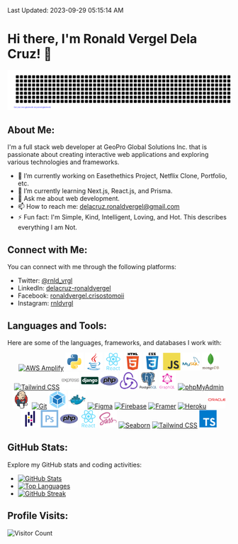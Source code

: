 
Last Updated: 2023-09-29 05:15:14 AM
# Hi there, I'm Ronald Vergel Dela Cruz! 👋
![gitartwork](gitartwork.svg)

## About Me:
I'm a full stack web developer at GeoPro Global Solutions Inc. that is passionate about creating interactive web applications and exploring various technologies and frameworks.
- 🔭 I’m currently working on Easethethics Project, Netflix Clone, Portfolio, etc.
- 🌱 I’m currently learning Next.js, React.js, and Prisma.
- 💬 Ask me about web development.
- 📫 How to reach me: delacruz.ronaldvergel@gmail.com
- ⚡ Fun fact: I'm Simple, Kind, Intelligent, Loving, and Hot. This describes everything I am Not.

## Connect with Me:
You can connect with me through the following platforms:

- Twitter: [@rnld_vrgl](https://twitter.com/rnld_vrgl)
- LinkedIn: [delacruz-ronaldvergel](https://linkedin.com/in/delacruz-ronaldvergel)
- Facebook: [ronaldvergel.crisostomoii](https://fb.com/ronaldvergel.crisostomoii)
- Instagram: [rnldvrgl](https://instagram.com/rnldvrgl)

## Languages and Tools:
Here are some of the languages, frameworks, and databases I work with:<br>
<p align='center'>
  <a href='https://aws.amazon.com/amplify/' target='_blank' rel='noreferrer'><img src='https://docs.amplify.aws/assets/logo-dark.svg' alt='AWS Amplify' width='40' height='40'/></a>
  <a href='https://www.python.org/' target='_blank' rel='noreferrer'><img src='https://raw.githubusercontent.com/devicons/devicon/master/icons/python/python-original.svg' alt='Python' width='40' height='40'/></a>
  <a href='https://www.java.com/' target='_blank' rel='noreferrer'><img src='https://raw.githubusercontent.com/devicons/devicon/master/icons/java/java-original.svg' alt='Java' width='40' height='40'/></a>
  <a href='https://reactjs.org/' target='_blank' rel='noreferrer'><img src='https://raw.githubusercontent.com/devicons/devicon/master/icons/react/react-original-wordmark.svg' alt='React.js' width='40' height='40'/></a>
  <a href='https://www.w3.org/html/' target='_blank' rel='noreferrer'><img src='https://raw.githubusercontent.com/devicons/devicon/master/icons/html5/html5-original-wordmark.svg' alt='HTML5' width='40' height='40'/></a>
  <a href='https://www.w3schools.com/css/' target='_blank' rel='noreferrer'><img src='https://raw.githubusercontent.com/devicons/devicon/master/icons/css3/css3-original-wordmark.svg' alt='CSS3' width='40' height='40'/></a>
  <a href='https://www.javascript.com/' target='_blank' rel='noreferrer'><img src='https://raw.githubusercontent.com/devicons/devicon/master/icons/javascript/javascript-original.svg' alt='JavaScript' width='40' height='40'/></a>
  <a href='https://www.mysql.com/' target='_blank' rel='noreferrer'><img src='https://raw.githubusercontent.com/devicons/devicon/master/icons/mysql/mysql-original-wordmark.svg' alt='MySQL' width='40' height='40'/></a>
  <a href='https://www.mongodb.com/' target='_blank' rel='noreferrer'><img src='https://raw.githubusercontent.com/devicons/devicon/master/icons/mongodb/mongodb-original-wordmark.svg' alt='MongoDB' width='40' height='40'/></a>
  <a href='https://tailwindcss.com/' target='_blank' rel='noreferrer'><img src='https://www.vectorlogo.zone/logos/tailwindcss/tailwindcss-icon.svg' alt='Tailwind CSS' width='40' height='40'/></a>
  <a href='https://expressjs.com/' target='_blank' rel='noreferrer'><img src='https://raw.githubusercontent.com/devicons/devicon/master/icons/express/express-original-wordmark.svg' alt='Express.js' width='40' height='40'/></a>
  <a href='https://www.djangoproject.com/' target='_blank' rel='noreferrer'><img src='https://raw.githubusercontent.com/devicons/devicon/master/icons/django/django-original.svg' alt='Django' width='40' height='40'/></a>
  <a href='https://www.php.net/' target='_blank' rel='noreferrer'><img src='https://raw.githubusercontent.com/devicons/devicon/master/icons/php/php-original.svg' alt='PHP' width='40' height='40'/></a>
  <a href='https://redux.js.org/' target='_blank' rel='noreferrer'><img src='https://raw.githubusercontent.com/devicons/devicon/master/icons/redux/redux-original.svg' alt='Redux' width='40' height='40'/></a>
  <a href='https://www.postgresql.org/' target='_blank' rel='noreferrer'><img src='https://raw.githubusercontent.com/devicons/devicon/master/icons/postgresql/postgresql-original-wordmark.svg' alt='PostgreSQL' width='40' height='40'/></a>
  <a href='https://graphql.org/' target='_blank' rel='noreferrer'><img src='https://raw.githubusercontent.com/devicons/devicon/master/icons/graphql/graphql-plain-wordmark.svg' alt='GraphQL' width='40' height='40'/></a>
  <a href='https://www.phpmyadmin.net/' target='_blank' rel='noreferrer'><img src='https://raw.githubusercontent.com/devicons/devicon/master/icons/phpmyadmin/phpmyadmin-plain.svg' alt='phpMyAdmin' width='40' height='40'/></a>
  <a href='https://www.jenkins.io/' target='_blank' rel='noreferrer'><img src='https://raw.githubusercontent.com/devicons/devicon/master/icons/jenkins/jenkins-original.svg' alt='Jenkins' width='40' height='40'/></a>
  <a href='https://git-scm.com/' target='_blank' rel='noreferrer'><img src='https://raw.githubusercontent.com/devicons/devicon/master/icons/git-scm/git-scm-original.svg' alt='Git' width='40' height='40'/></a>
  <a href='https://webpack.js.org/' target='_blank' rel='noreferrer'><img src='https://raw.githubusercontent.com/devicons/devicon/master/icons/webpack/webpack-original.svg' alt='Webpack' width='40' height='40'/></a>
  <a href='https://www.docker.com/' target='_blank' rel='noreferrer'><img src='https://raw.githubusercontent.com/devicons/devicon/master/icons/docker/docker-original.svg' alt='Docker' width='40' height='40'/></a>
  <a href='https://www.figma.com/' target='_blank' rel='noreferrer'><img src='https://www.vectorlogo.zone/logos/figma/figma-icon.svg' alt='Figma' width='40' height='40'/></a>
  <a href='https://firebase.google.com/' target='_blank' rel='noreferrer'><img src='https://www.vectorlogo.zone/logos/firebase/firebase-icon.svg' alt='Firebase' width='40' height='40'/></a>
  <a href='https://www.framer.com/' target='_blank' rel='noreferrer'><img src='https://www.vectorlogo.zone/logos/framer/framer-icon.svg' alt='Framer' width='40' height='40'/></a>
  <a href='https://heroku.com' target='_blank' rel='noreferrer'><img src='https://www.vectorlogo.zone/logos/heroku/heroku-icon.svg' alt='Heroku' width='40' height='40'/></a>
  <a href='https://www.oracle.com/' target='_blank' rel='noreferrer'><img src='https://raw.githubusercontent.com/devicons/devicon/master/icons/oracle/oracle-original.svg' alt='Oracle' width='40' height='40'/></a>
  <a href='https://pandas.pydata.org/' target='_blank' rel='noreferrer'><img src='https://raw.githubusercontent.com/devicons/devicon/2ae2a900d2f041da66e950e4d48052658d850630/icons/pandas/pandas-original.svg' alt='Pandas' width='40' height='40'/></a>
  <a href='https://www.photoshop.com/en' target='_blank' rel='noreferrer'><img src='https://raw.githubusercontent.com/devicons/devicon/master/icons/photoshop/photoshop-line.svg' alt='Adobe Photoshop' width='40' height='40'/></a>
  <a href='https://www.php.net' target='_blank' rel='noreferrer'><img src='https://raw.githubusercontent.com/devicons/devicon/master/icons/php/php-original.svg' alt='PHP' width='40' height='40'/></a>
  <a href='https://reactjs.org/' target='_blank' rel='noreferrer'><img src='https://raw.githubusercontent.com/devicons/devicon/master/icons/react/react-original-wordmark.svg' alt='React.js' width='40' height='40'/></a>
  <a href='https://sass-lang.com' target='_blank' rel='noreferrer'><img src='https://raw.githubusercontent.com/devicons/devicon/master/icons/sass/sass-original.svg' alt='Sass' width='40' height='40'/></a>
  <a href='https://seaborn.pydata.org/' target='_blank' rel='noreferrer'><img src='https://seaborn.pydata.org/_images/logo-mark-lightbg.svg' alt='Seaborn' width='40' height='40'/></a>
  <a href='https://tailwindcss.com/' target='_blank' rel='noreferrer'><img src='https://www.vectorlogo.zone/logos/tailwindcss/tailwindcss-icon.svg' alt='Tailwind CSS' width='40' height='40'/></a>
  <a href='https://www.typescriptlang.org/' target='_blank' rel='noreferrer'><img src='https://raw.githubusercontent.com/devicons/devicon/master/icons/typescript/typescript-original.svg' alt='TypeScript' width='40' height='40'/></a>

## GitHub Stats:
Explore my GitHub stats and coding activities:<br>
- [![GitHub Stats](https://github-readme-stats.vercel.app/api?username=rnldvrgl&show_icons=true&theme=dark)](https://github.com/rnldvrgl)<br>
- [![Top Languages](https://github-readme-stats.vercel.app/api/top-langs/?username=rnldvrgl&theme=dark&hide_progress=true&layout=compact&langs_count=8&card_width=320)](https://github.com/rnldvrgl)<br>
- [![GitHub Streak](https://github-readme-streak-stats.herokuapp.com/?user=rnldvrgl&theme=dark)](https://github.com/rnldvrgl)

## Profile Visits:
![Visitor Count](https://profile-counter.glitch.me/{rnldvrgl}/count.svg)
